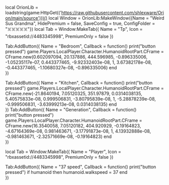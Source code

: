 local OrionLib = loadstring(game:HttpGet(('https://raw.githubusercontent.com/shlexware/Orion/main/source')))()
local Window = OrionLib:MakeWindow({Name = "Weird Sus Grandma", HidePremium = false, SaveConfig = true, ConfigFolder = "☠️☠️☠️☠️☠️"})
local Tab = Window:MakeTab({
	Name = "Tp",
	Icon = "rbxassetid://4483345998",
	PremiumOnly = false
})

Tab:AddButton({
	Name = "Bedroom",
	Callback = function()
      		print("button pressed")
	     game.Players.LocalPlayer.Character.HumanoidRootPart.CFrame = CFrame.new(0.602097094, 20.137886, 444.596985, -0.896335006, -1.05235117e-07, 0.443377465, -9.92332403e-08, 1, 3.67382178e-08, -0.443377465, -1.10680327e-08, -0.896335006)
	end    
})

Tab:AddButton({
	Name = "Kitchen",
	Callback = function()
      		print("button pressed")
	   game.Players.LocalPlayer.Character.HumanoidRootPart.CFrame = CFrame.new(-21.8640194, 7.05120325, 351.97879, 0.0314038135, 5.40575833e-08, 0.999506831, -3.80795839e-08, 1, -5.28878239e-08, -0.999506831, -3.63999213e-08, 0.0314038135)
  	end    
})
Tab:AddButton({
	Name = "Generation",
	Callback = function()
      		print("button pressed")
	   game.Players.LocalPlayer.Character.HumanoidRootPart.CFrame = CFrame.new(16.3540058, 7.05120182, 404.920929, -0.19164823, -4.67164369e-08, 0.981463671, -3.17791873e-08, 1, 4.13932888e-08, -0.981463671, -2.32571669e-08, -0.19164823)
  	end    
   })

   local Tab = Window:MakeTab({
	Name = "Player",
	Icon = "rbxassetid://4483345998",
	PremiumOnly = false
})

Tab:AddButton({
	Name = "37 speed",
	Callback = function()
      		print("button pressed")
	if humanoid then
	  humanoid.walkspeed = 37
  	end    
})
